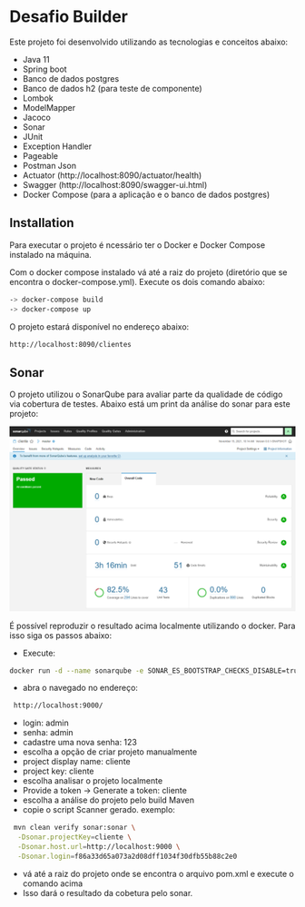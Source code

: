 # Desafio Builder

Este projeto foi desenvolvido utilizando as tecnologias e conceitos abaixo:

- Java 11
- Spring boot
- Banco de dados postgres
- Banco de dados h2 (para teste de componente)
- Lombok
- ModelMapper
- Jacoco
- Sonar
- JUnit
- Exception Handler
- Pageable
- Postman Json
- Actuator (http://localhost:8090/actuator/health)
- Swagger (http://localhost:8090/swagger-ui.html)
- Docker Compose (para a aplicação e o banco de dados postgres)

## Installation

Para executar o projeto é ncessário ter o Docker e Docker Compose instalado na máquina.

Com o docker compose instalado vá até a raiz do projeto (diretório que se encontra o docker-compose.yml).
Execute os dois comando abaixo:

```sh
-> docker-compose build
-> docker-compose up
```

O projeto estará disponível no endereço abaixo:

```sh
http://localhost:8090/clientes
```

## Sonar

O projeto utilizou o SonarQube para avaliar parte da qualidade de código via cobertura de testes.
Abaixo está um print da análise do sonar para este projeto:

![system schema](analise_sonar.PNG)

É possível reproduzir o resultado acima localmente utilizando o docker.
Para isso siga os passos abaixo:
- Execute:
```sh
docker run -d --name sonarqube -e SONAR_ES_BOOTSTRAP_CHECKS_DISABLE=true -p 9000:9000 sonarqube:latest
```
- abra o navegado no endereço:
```sh
 http://localhost:9000/
```
- login: admin
- senha: admin
- cadastre uma nova senha: 123
- escolha a opção de criar projeto manualmente
- project display name: cliente
- project key: cliente
- escolha analisar o projeto localmente
- Provide a token -> Generate a token: cliente
- escolha a análise do projeto pelo build Maven
- copie o script Scanner gerado. exemplo:

```sh
 mvn clean verify sonar:sonar \
  -Dsonar.projectKey=cliente \
  -Dsonar.host.url=http://localhost:9000 \
  -Dsonar.login=f86a33d65a073a2d08dff1034f30dfb55b88c2e0
```

- vá até a raiz do projeto onde se encontra o arquivo pom.xml e execute o comando acima
- Isso dará o resultado da cobetura pelo sonar.
